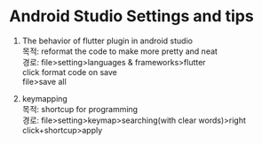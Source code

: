 # Android Studio Settings and tips

1. The behavior of flutter plugin in android studio </br>
    목적: reformat the code to make more pretty and neat </br>
    경로: file>setting>languages & frameworks>flutter </br>
    click format code on save </br>
    file>save all  


2. keymapping </br>
   목적: shortcup for programming </br>
    경로: file>setting>keymap>searching(with clear words)>right click+shortcup>apply